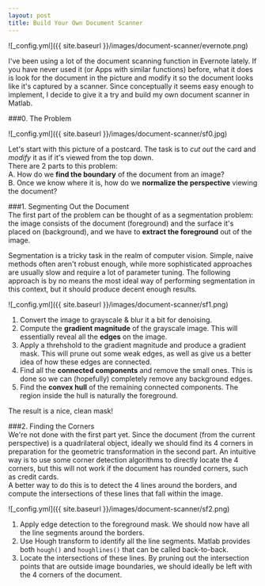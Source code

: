 ```yaml
---
layout: post
title: Build Your Own Document Scanner
---
```


![_config.yml]({{ site.baseurl }}/images/document-scanner/evernote.png)

I've been using a lot of the document scanning function in Evernote lately. If you have never used it (or Apps with similar functions) before, what it does is look for the document in the picture and modify it so the document looks like it's captured by a scanner. 
Since conceptually it seems easy enough to implement, I decide to give it a try and build my own document scanner in Matlab.  
  
###0. The Problem  

![_config.yml]({{ site.baseurl }}/images/document-scanner/sf0.jpg)

Let's start with this picture of a postcard. The task is to *cut out* the card and *modify* it as if it's viewed from the top down.  
There are 2 parts to this problem:  
A. How do we **find the boundary** of the document from an image?  
B. Once we know where it is, how do we **normalize the perspective** viewing the document?  

###1. Segmenting Out the Document  
The first part of the problem can be thought of as a segmentation problem: the image consists of the document (foreground) and the surface it's placed on (background), and we have to **extract the foreground** out of the image.  

Segmentation is a tricky task in the realm of computer vision. Simple, naive methods often aren't robust enough, while more sophisticated approaches are usually slow and require a lot of parameter tuning. The following approach is by no means the most ideal way of performing segmentation in this context, but it should produce decent enough results.  

![_config.yml]({{ site.baseurl }}/images/document-scanner/sf1.png)

1. Convert the image to grayscale & blur it a bit for denoising.  
2. Compute the **gradient magnitude** of the grayscale image. This will essentially reveal all 
   the **edges** on the image.  
3. Apply a threhshold to the gradient magnitude and produce a gradient mask. This will prune out some weak edges, as well as give us a better idea of how these edges are connected.  
4. Find all the **connected components** and remove the small ones. This is done so we can (hopefully) completely remove any background edges.  
5. Find the **convex hull** of the remaining connected components. The region inside the hull is naturally the foreground.   

The result is a nice, clean mask!  

###2. Finding the Corners  
We're not done with the first part yet. Since the document (from the current perspective) is a quadrilateral object, ideally we should find its 4 corners in preparation for the geometric transformation in the second part. An intuitive way is to use some corner detection algorithms to directly locate the 4 corners, but this will not work if the document has rounded corners, such as credit cards.  
A better way to do this is to detect the 4 lines around the borders, and compute the intersections of these lines that fall within the image.  

![_config.yml]({{ site.baseurl }}/images/document-scanner/sf2.png)

1. Apply edge detection to the foreground mask. We should now have all the line segments around the borders.
2. Use Hough transform to identify all the line segments. Matlab provides both `hough()` and `houghlines()` that can be called back-to-back.  
3. Locate the intersections of these lines. By pruning out the intersection points that are outside image boundaries, we should ideally be left with the 4 corners of the document.  

